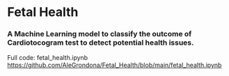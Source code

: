 # Fetal Health

### A Machine Learning model to classify the outcome of Cardiotocogram test to detect potential health issues.

Full code: fetal_health.ipynb  https://github.com/AleGrondona/Fetal_Health/blob/main/fetal_health.ipynb
